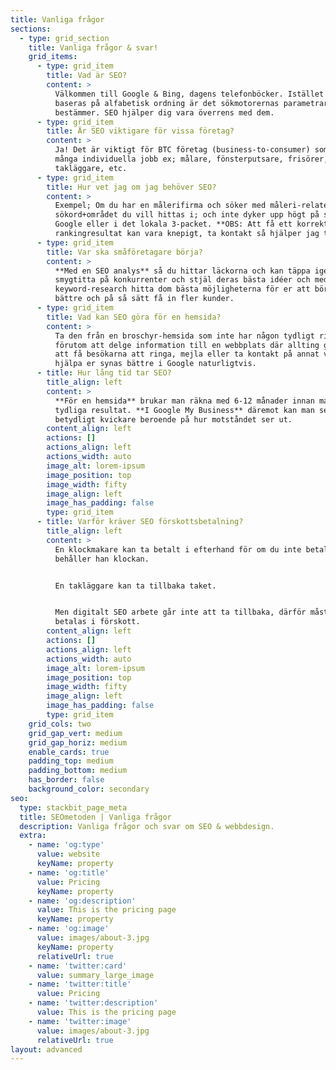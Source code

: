 ```yaml
---
title: Vanliga frågor
sections:
  - type: grid_section
    title: Vanliga frågor & svar!
    grid_items:
      - type: grid_item
        title: Vad är SEO?
        content: >
          Välkommen till Google & Bing, dagens telefonböcker. Istället för att
          baseras på alfabetisk ordning är det sökmotorernas parametrar som
          bestämmer. SEO hjälper dig vara överrens med dem.
      - type: grid_item
        title: Är SEO viktigare för vissa företag?
        content: >
          Ja! Det är viktigt för BTC företag (business-to-consumer) som gör
          många individuella jobb ex; målare, fönsterputsare, frisörer,
          takläggare, etc.
      - type: grid_item
        title: Hur vet jag om jag behöver SEO?
        content: >
          Exempel; Om du har en målerifirma och söker med måleri-relaterade
          sökord+området du vill hittas i; och inte dyker upp högt på sida 1 i
          Google eller i det lokala 3-packet. **OBS: Att få ett korrekt
          rankingresultat kan vara knepigt, ta kontakt så hjälper jag till.**
      - type: grid_item
        title: Var ska småföretagare börja?
        content: >
          **Med en SEO analys** så du hittar läckorna och kan täppa igen dem,
          smygtitta på konkurrenter och stjäl deras bästa idéer och med hjälp av
          keyword-research hitta dom bästa möjligheterna för er att börja synas
          bättre och på så sätt få in fler kunder.
      - type: grid_item
        title: Vad kan SEO göra för en hemsida?
        content: >
          Ta den från en broschyr-hemsida som inte har någon tydligt riktning
          förutom att delge information till en webbplats där allting går ut på
          att få besökarna att ringa, mejla eller ta kontakt på annat vis. Och
          hjälpa er synas bättre i Google naturligtvis.
      - title: Hur lång tid tar SEO?
        title_align: left
        content: >
          **För en hemsida** brukar man räkna med 6-12 månader innan man ser
          tydliga resultat. **I Google My Business** däremot kan man se resultat
          betydligt kvickare beroende på hur motståndet ser ut.
        content_align: left
        actions: []
        actions_align: left
        actions_width: auto
        image_alt: lorem-ipsum
        image_position: top
        image_width: fifty
        image_align: left
        image_has_padding: false
        type: grid_item
      - title: Varför kräver SEO förskottsbetalning?
        title_align: left
        content: >
          En klockmakare kan ta betalt i efterhand för om du inte betalar så
          behåller han klockan.


          En takläggare kan ta tillbaka taket.


          Men digitalt SEO arbete går inte att ta tillbaka, därför måste det
          betalas i förskott.
        content_align: left
        actions: []
        actions_align: left
        actions_width: auto
        image_alt: lorem-ipsum
        image_position: top
        image_width: fifty
        image_align: left
        image_has_padding: false
        type: grid_item
    grid_cols: two
    grid_gap_vert: medium
    grid_gap_horiz: medium
    enable_cards: true
    padding_top: medium
    padding_bottom: medium
    has_border: false
    background_color: secondary
seo:
  type: stackbit_page_meta
  title: SEOmetoden | Vanliga frågor
  description: Vanliga frågor och svar om SEO & webbdesign.
  extra:
    - name: 'og:type'
      value: website
      keyName: property
    - name: 'og:title'
      value: Pricing
      keyName: property
    - name: 'og:description'
      value: This is the pricing page
      keyName: property
    - name: 'og:image'
      value: images/about-3.jpg
      keyName: property
      relativeUrl: true
    - name: 'twitter:card'
      value: summary_large_image
    - name: 'twitter:title'
      value: Pricing
    - name: 'twitter:description'
      value: This is the pricing page
    - name: 'twitter:image'
      value: images/about-3.jpg
      relativeUrl: true
layout: advanced
---
```

